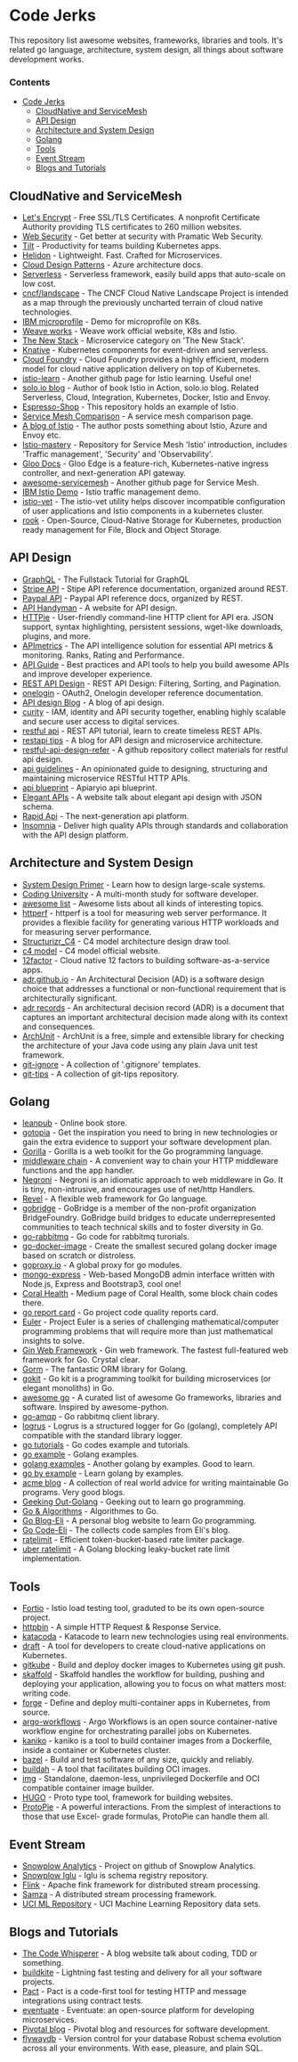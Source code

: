 # Code Jerks

This repository list awesome websites, frameworks, libraries and tools. It's related go language, architecture, system design, all things about software development works.

### Contents
- [Code Jerks](#code-jerks)
    - [CloudNative and ServiceMesh](#cloudnative-and-servicemesh)
    - [API Design](#api-design)
    - [Architecture and System Design](#architecture-and-system-design)
    - [Golang](#golang)
    - [Tools](#tools)
    - [Event Stream](#event-stream)
    - [Blogs and Tutorials](#blogs-and-tutorials)

## CloudNative and ServiceMesh

* [Let's Encrypt](https://letsencrypt.org) - Free SSL/TLS Certificates. A nonprofit Certificate Authority providing TLS certificates to 260 million websites.
* [Web Security](https://pragmaticwebsecurity.com) - Get better at security with Pramatic Web Security.
* [Tilt](https://tilt.dev) - Productivity for teams building Kubernetes apps.
* [Helidon](https://helidon.io) - Lightweight. Fast. Crafted for Microservices. 
* [Cloud Design Patterns](https://docs.microsoft.com/en-us/azure/architecture/patterns/) - Azure architecture docs.
* [Serverless](https://www.serverless.com) - Serverless framework, easily build apps that auto-scale on low cost.
* [cncf/landscape](https://github.com/cncf/landscape) - The CNCF Cloud Native Landscape Project is intended as a map through the previously uncharted terrain of cloud native technologies.
* [IBM microprofile](https://github.com/IBM/Java-MicroProfile-on-Kubernetes/blob/master/README-cn.md) - Demo for microprofile on K8s.
* [Weave works](https://www.weave.works/product/enterprise-kubernetes-platform/) - Weave work official website, K8s and Istio.
* [The New Stack](https://thenewstack.io/category/microservices/) - Microservice category on 'The New Stack'.
* [Knative](https://knative.dev/docs/) - Kubernetes components for event-driven and serverless.
* [Cloud Foundry](https://www.cloudfoundry.cn) - Cloud Foundry provides a highly efficient, modern model for cloud native application delivery on top of Kubernetes.
* [istio-learn](https://github.com/askmeegs/learn-istio) - Another github page for Istio learning. Useful one!
* [solo.io blog](https://blog.christianposta.com) - Author of book Istio in Action, solo.io blog. Related Serverless, Cloud, Integration, Kubernetes, Docker, Istio and Envoy.
* [Espresso-Shop](https://github.com/hossambarakat/EspressoShop) - This repository holds an example of Istio.
* [Service Mesh Comparison](https://servicemesh.es) - A service mesh comparison page.
* [A blog of Istio](https://rinormaloku.com) - The author posts something about Istio, Azure and Envoy etc.
* [Istio-mastery](https://github.com/rinormaloku/istio-mastery) -  Repository for Service Mesh 'Istio' introduction, includes 'Traffic management', 'Security' and 'Observability'.
* [Gloo Docs](https://docs.solo.io/gloo/latest/) - Gloo Edge is a feature-rich, Kubernetes-native ingress controller, and next-generation API gateway.
* [awesome-servicemesh](https://github.com/servicemesher/awesome-servicemesh) - Another github page for Service Mesh.
* [IBM Istio Demo](https://github.com/IBM/microservices-traffic-management-using-istio) - Istio traffic management demo.
* [istio-vet](https://github.com/aspenmesh/istio-vet) - The istio-vet utility helps discover incompatible configuration of user applications and Istio components in a kubernetes cluster. 
* [rook](https://rook.io/) - Open-Source, Cloud-Native Storage for Kubernetes, production ready management for File, Block and Object Storage.

## API Design

* [GraphQL](https://www.howtographql.com) - The Fullstack Tutorial for GraphQL
* [Stripe API](https://stripe.com/docs/api) - Stipe API reference documentation, organized around REST.
* [Paypal API](https://developer.paypal.com/docs/api/overview/) - Paypal API reference docs, organized by REST.
* [API Handyman](https://apihandyman.io/do-you-really-know-why-you-prefer-rest-over-rpc/) - A website for API design.
* [HTTPie](https://httpie.org) - User-friendly command-line HTTP client for API era. JSON support, syntax highlighting, persistent sessions, wget-like downloads, plugins, and more.
* [APImetrics](https://apimetrics.io) - The API intelligence solution for essential API metrics & monitoring. Ranks, Rating and Performance.
* [API Guide](https://www.moesif.com/blog/api-guide/) - Best practices and API tools to help you build awesome APIs and improve developer experience.
* [REST API Design](https://www.moesif.com/blog/technical/api-design/REST-API-Design-Filtering-Sorting-and-Pagination/#) - REST API Design: Filtering, Sorting, and Pagination.
* [onelogin](https://developers.onelogin.com/api-docs/1/oauth20-tokens/generate-tokens-2) - OAuth2, Onelogin developer reference documentation.
* [API design Blog](https://mathieu.fenniak.net) - A blog of api design.
* [curity](https://curity.io) - IAM, identity and API security together, enabling highly scalable and secure user access to digital services. 
* [restful api](https://restfulapi.net) - REST API tutorial, learn to create timeless REST APIs.
* [restapi tips](https://www.vinaysahni.com) - A blog for API design and microservice architecture.
* [restful-api-design-refer](https://github.com/aisuhua/restful-api-design-references) - A github repository collect materials for restful api design.
* [api guidelines](https://github.com/byrondover/api-guidelines/blob/master/Guidelines.md) - An opinionated guide to designing, structuring and maintaining microservice RESTful HTTP APIs.
* [api blueprint](https://github.com/apiaryio/api-blueprint/tree/master/examples) - Apiaryio api blueprint.
* [Elegant APIs](https://brandur.org/elegant-apis) - A website talk about elegant api design with JSON schema.
* [Rapid Api](https://rapidapi.com/resources) - The next-generation api platform.
* [Insomnia](https://insomnia.rest) - Deliver high quality APIs through standards and collaboration with the API design platform.

## Architecture and System Design

* [System Design Primer](https://github.com/donnemartin/system-design-primer) - Learn how to design large-scale systems.
* [Coding University](https://github.com/jwasham/coding-interview-university) - A multi-month study for software developer. 
* [awesome list](https://github.com/sindresorhus/awesome) - Awesome lists about all kinds of interesting topics.
* [httperf](https://github.com/httperf/httperf) - httperf is a tool for measuring web server performance. It provides a flexible facility for generating various HTTP workloads and for measuring server performance.
* [Structurizr_C4](https://www.codingthearchitecture.com) - C4 model architecture design draw tool.
* [c4 model](https://c4model.com) - C4 model official website.
* [12factor](https://12factor.net) - Cloud native 12 factors to building software-as-a-service apps.
* [adr.github.io](https://adr.github.io) - An Architectural Decision (AD) is a software design choice that addresses a functional or non-functional requirement that is architecturally significant.
* [adr records](https://github.com/joelparkerhenderson/architecture-decision-record) - An architectural decision record (ADR) is a document that captures an important architectural decision made along with its context and consequences.
* [ArchUnit](https://www.archunit.org) - ArchUnit is a free, simple and extensible library for checking the architecture of your Java code using any plain Java unit test framework. 
* [git-ignore](https://github.com/github/gitignore) - A collection of '.gitignore' templates.
* [git-tips](https://github.com/git-tips/tips) - A collection of git-tips repository. 

## Golang

* [leanpub](https://leanpub.com) - Online book store.
* [gotopia](https://gotopia.tech/bookclub) - Get the inspiration you need to bring in new technologies or gain the extra evidence to support your software development plan. 
* [Gorilla](https://www.gorillatoolkit.org) - Gorilla is a web toolkit for the Go programming language. 
* [middleware chain](https://github.com/justinas/alice) - A convenient way to chain your HTTP middleware functions and the app handler.
* [Negroni](https://github.com/urfave/negroni) - Negroni is an idiomatic approach to web middleware in Go. It is tiny, non-intrusive, and encourages use of net/http Handlers.
* [Revel](https://revel.github.io) - A flexible web framework for Go language.
* [gobridge](https://github.com/gobridge/about-us/blob/master/README.md) - GoBridge is a member of the non-profit organization BridgeFoundry. GoBridge build bridges to educate underrepresented communities to teach technical skills and to foster diversity in Go.
* [go-rabbitmq](https://github.com/rabbitmq/rabbitmq-tutorials/tree/master/go) - Go code for rabbitmq turorials.
* [go-docker-image](https://github.com/chemidy/smallest-secured-golang-docker-image) - Create the smallest secured golang docker image based on scratch or distroless.
* [goproxy.io](https://goproxy.io) - A global proxy for go modules.
* [mongo-express](https://github.com/mongo-express/mongo-express) - Web-based MongoDB admin interface written with Node.js, Express and Bootstrap3, cool one!
* [Coral Health](https://mycoralhealth.medium.com) - Medium page of Coral Health, some block chain codes there.
* [go report card](https://goreportcard.com) - Go project code quality reports card.
* [Euler](https://projecteuler.net) - Project Euler is a series of challenging mathematical/computer programming problems that will require more than just mathematical insights to solve. 
* [Gin Web Framework](https://gin-gonic.com) - Gin web framework. The fastest full-featured web framework for Go. Crystal clear.
* [Gorm](https://gorm.io/docs/create.html) - The fantastic ORM library for Golang.
* [gokit](https://github.com/go-kit/kit) - Go kit is a programming toolkit for building microservices (or elegant monoliths) in Go.
* [awesome go](https://awesome-go.com) - A curated list of awesome Go frameworks, libraries and software. Inspired by awesome-python.
* [go-amqp](https://github.com/streadway/amqp) - Go rabbitmq client library.
* [logrus](https://github.com/sirupsen/logrus) - Logrus is a structured logger for Go (golang), completely API compatible with the standard library logger.
* [go tutorials](https://flaviocopes.com/tags/go/) - Go codes example and tutorials.
* [go example](https://golangexample.com) - Golang examples.
* [golang examples](https://golangbyexample.com) - Another golang by examples. Good to learn.
* [go by example](https://gobyexample.com) - Learn golang by examples.
* [acme blog](https://dave.cheney.net/practical-go) - A collection of real world advice for writing maintainable Go programs. Very good blogs.
* [Geeking Out-Golang](https://www.jeremymorgan.com/tags/golang/) - Geeking out to learn go programming.
* [Go & Algorithms](https://yourbasic.org) - Algorithmes to Go.
* [Go Blog-Eli](https://eli.thegreenplace.net) - A personal blog website to learn Go programming.
* [Go Code-Eli](https://github.com/eliben/code-for-blog) - The collects code samples from Eli's blog.
* [ratelimit](https://github.com/juju/ratelimit) - Efficient token-bucket-based rate limiter package.
* [uber ratelimit](https://github.com/uber-go/ratelimit) - A Golang blocking leaky-bucket rate limit implementation.

## Tools

* [Fortio](https://fortio.org) - Istio load testing tool, graduted to be its own open-source project.
* [httpbin](http://httpbin.org/#/) - A simple HTTP Request & Response Service.
* [katacoda](https://www.katacoda.com) - Katacode to learn new technologies using real environments.
* [draft](https://github.com/Azure/draft) - A tool for developers to create cloud-native applications on Kubernetes.
* [gitkube](https://github.com/hasura/gitkube) - Build and deploy docker images to Kubernetes using git push.
* [skaffold](https://skaffold.dev) - Skaffold handles the workflow for building, pushing and deploying your application, allowing you to focus on what matters most: writing code.
* [forge](https://forge.sh) - Define and deploy multi-container apps in Kubernetes, from source.
* [argo-workflows](https://github.com/argoproj/argo-workflows) - Argo Workflows is an open source container-native workflow engine for orchestrating parallel jobs on Kubernetes. 
* [kaniko](https://github.com/GoogleContainerTools/kaniko) - kaniko is a tool to build container images from a Dockerfile, inside a container or Kubernetes cluster.
* [bazel](https://bazel.build) - Build and test software of any size, quickly and reliably.
* [buildah](https://buildah.io) - A tool that facilitates building OCI images.
* [img](https://github.com/genuinetools/img) - Standalone, daemon-less, unprivileged Dockerfile and OCI compatible container image builder.
* [HUGO](https://gohugo.io) - Proto type tool, framework for building websites.
* [ProtoPie](https://www.protopie.io/) - A powerful interactions. From the simplest of interactions to those that use Excel- grade formulas, ProtoPie can handle them all. 

## Event Stream

* [Snowplow Analytics](https://github.com/snowplow) - Project on github of Snowplow Analytics.
* [Snowplow Iglu](https://github.com/snowplow/iglu) - Iglu is schema registry repository.
* [Flink](https://flink.apache.org/zh/) - Apache fink framework for distributed stream processing.
* [Samza](http://samza.apache.org) - A distributed stream processing framework.
* [UCI ML Repository](https://archive.ics.uci.edu/ml/index.php) - UCI Machine Learning Repository data sets.

## Blogs and Tutorials

* [The Code Whisperer](https://blog.thecodewhisperer.com) - A blog website talk about coding, TDD or something.
* [buildkite](https://buildkite.com) - Lightning fast testing and delivery for all your software projects.
* [Pact](https://docs.pact.io) - Pact is a code-first tool for testing HTTP and message integrations using contract tests.
* [eventuate](https://eventuate.io) - Eventuate: an open-source platform for developing microservices.
* [Pivotal blog](https://tanzu.vmware.com/blog) - Pivotal blog and resources for software development.
* [flywaydb](https://flywaydb.org) - Version control for your database Robust schema evolution across all your environments. With ease, pleasure, and plain SQL.
